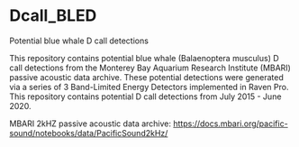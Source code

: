 # Dcall_BLED
Potential blue whale D call detections

This repository contains potential blue whale (Balaenoptera musculus) D call detections from the Monterey Bay Aquarium Research Institute (MBARI) passive acoustic data archive. These potential detections were generated via a series of 3 Band-Limited Energy Detectors implemented in Raven Pro. This repository contains potential D call detections from July 2015 - June 2020.

MBARI 2kHZ passive acoustic data archive: https://docs.mbari.org/pacific-sound/notebooks/data/PacificSound2kHz/
